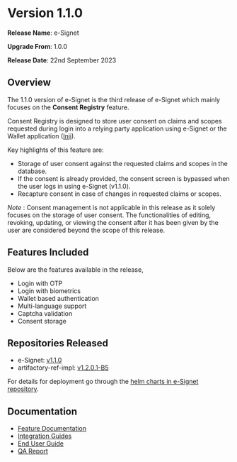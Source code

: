 # Version 1.1.0

**Release Name**: e-Signet

**Upgrade From**: 1.0.0

**Release Date**: 22nd September 2023

## Overview

The 1.1.0 version of e-Signet is the third release of e-Signet which mainly focuses on the **Consent Registry** feature.

Consent Registry is designed to store user consent on claims and scopes requested during login into a relying party application using e-Signet or the Wallet application ([Inji](https://docs.mosip.io/inji/)).

Key highlights of this feature are:

* Storage of user consent against the requested claims and scopes in the database.
* If the consent is already provided, the consent screen is bypassed when the user logs in using e-Signet (v1.1.0).
* Recapture consent in case of changes in requested claims or scopes.

_Note_ : Consent management is not applicable in this release as it solely focuses on the storage of user consent. The functionalities of editing, revoking, updating, or viewing the consent after it has been given by the user are considered beyond the scope of this release.

## Features Included

Below are the features available in the release,

* Login with OTP
* Login with biometrics
* Wallet based authentication
* Multi-language support
* Captcha validation
* Consent storage

## Repositories Released
* e-Signet: [v1.1.0](https://github.com/mosip/esignet/tree/v1.1.0)
* artifactory-ref-impl: [v1.2.0.1-B5](https://github.com/mosip/artifactory-ref-impl/tree/v1.2.0.1-B5)

For details for deployment go through the [helm charts in e-Signet repository](https://github.com/mosip/esignet/tree/v1.1.0/helm).

## Documentation

* [Feature Documentation](architecture/features.md)
* [Integration Guides](integration-guides/)
* [End User Guide](esignet-end-user-guide.md)
* [QA Report](test-report-1.1.0.md)
